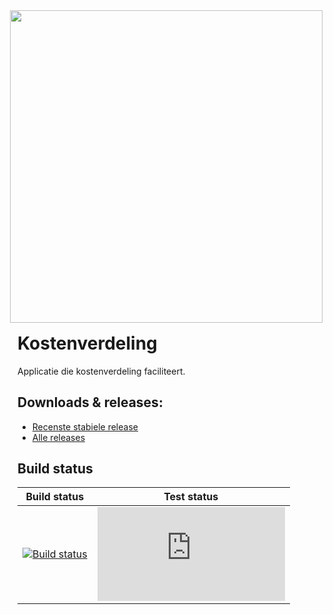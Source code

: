<img align="right" style="margin: 16px;" width="500" src="https://image.ibb.co/nxA5TR/kodefoxx_colors_projects_yvesschelpecontact.png"/>

# Kostenverdeling
Applicatie die kostenverdeling faciliteert.

## Downloads & releases: 
  - [Recenste stabiele release](https://github.com/KodeFoxx-Projects/Kostenverdeling/releases/latest)
  - [Alle releases](https://github.com/KodeFoxx-Projects/Kostenverdeling/releases/)

## Build status
Build status | Test status
--- | --- 
[![Build status](https://ci.appveyor.com/api/projects/status/j1127clj369e516o/branch/master?svg=true)](https://ci.appveyor.com/project/aredfox/kostenverdeling/branch/master) | [![Test status](http://flauschig.ch/batch.php?type=tests&account=aredfox&slug=kostenverdeling)](https://ci.appveyor.com/project/aredfox/kostenverdeling/build/tests)
